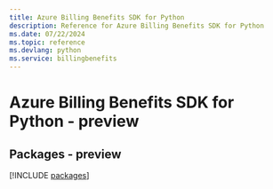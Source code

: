 ```yaml
---
title: Azure Billing Benefits SDK for Python
description: Reference for Azure Billing Benefits SDK for Python
ms.date: 07/22/2024
ms.topic: reference
ms.devlang: python
ms.service: billingbenefits
---
```

# Azure Billing Benefits SDK for Python - preview
## Packages - preview
[!INCLUDE [packages](billing-benefits-index.md)]